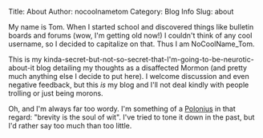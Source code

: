 Title: About
Author: nocoolnametom
Category: Blog Info
Slug: about

My name is Tom. When I started school and discovered things like bulletin boards and forums (wow, I'm getting old now!) I couldn't think of any cool username, so I decided to capitalize on that. Thus I am NoCoolName\_Tom.

This is my kinda-secret-but-not-so-secret-that-I'm-going-to-be-neurotic-about-it blog detailing my thoughts as a disaffected Mormon (and pretty much anything else I decide to put here). I welcome discussion and even negative feedback, but this *is* my blog and I'll not deal kindly with people trolling or just being morons.

Oh, and I'm always far too wordy. I'm something of a [Polonius][] in that regard: "brevity is the soul of wit". I've tried to tone it down in the past, but I'd rather say too much than too little.

[Polonius]: http://en.wikipedia.org/wiki/Polonius
